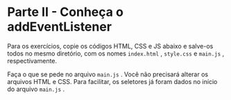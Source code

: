 # Parte II - Conheça o addEventListener

Para os exercícios, copie os códigos HTML, CSS e JS abaixo e salve-os todos no mesmo diretório, com os nomes `index.html` , `style.css` e `main.js` , respectivamente.

Faça o que se pede no arquivo `main.js` . Você não precisará alterar os arquivos HTML e CSS. Para facilitar, os seletores já foram dados no início do arquivo `main.js` .
